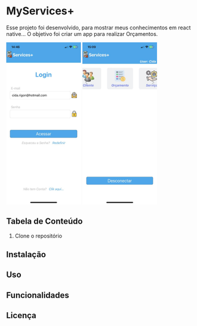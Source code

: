 # MyServices+

Esse projeto foi desenvolvido, para mostrar meus conhecimentos em react native...
O objetivo foi criar um app para realizar Orçamentos.

<img src="src/assets/Login.png" alt="Screen Login" width="200"/> <img src="src/assets/Homes.png" alt="Screen Home" width="200"/>

## Tabela de Conteúdo

1. Clone o repositório

## Instalação
## Uso
## Funcionalidades
## Licença
